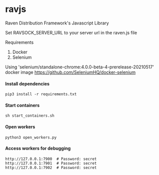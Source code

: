 # ravjs
Raven Distribution Framework's Javascript Library

Set RAVSOCK_SERVER_URL to your server url in the raven.js file

Requirements
1. Docker
2. Selenium

Using 'selenium/standalone-chrome:4.0.0-beta-4-prerelease-20210517' docker image
https://github.com/SeleniumHQ/docker-selenium

#### Install dependencies

    pip3 install -r requirements.txt

#### Start containers

    sh start_containers.sh
    
#### Open workers

    python3 open_workers.py
    
#### Access workers for debugging
    
    http://127.0.0.1:7900  # Password: secret
    http://127.0.0.1:7901  # Password: secret
    http://127.0.0.1:7902  # Password: secret
